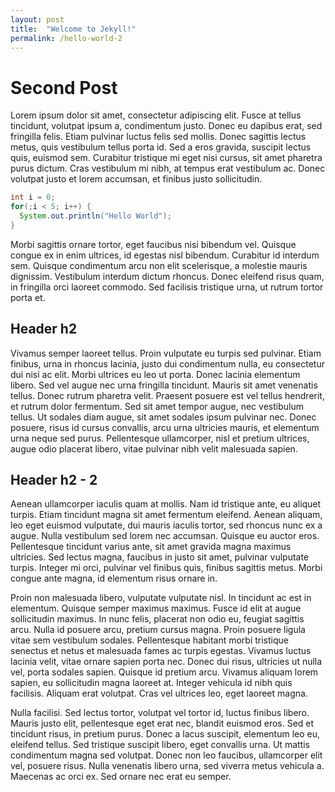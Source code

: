 ```yaml
---
layout: post
title:  "Welcome to Jekyll!"
permalink: /hello-world-2
---
```


# Second Post 

Lorem ipsum dolor sit amet, consectetur adipiscing elit. Fusce at tellus tincidunt, volutpat ipsum a, condimentum justo. Donec eu dapibus erat, sed fringilla felis. Etiam pulvinar luctus felis sed mollis. Donec sagittis lectus metus, quis vestibulum tellus porta id. Sed a eros gravida, suscipit lectus quis, euismod sem. Curabitur tristique mi eget nisi cursus, sit amet pharetra purus dictum. Cras vestibulum mi nibh, at tempus erat vestibulum ac. Donec volutpat justo et lorem accumsan, et finibus justo sollicitudin. 

```java
int i = 0;
for(;i < 5; i++) {
  System.out.println("Hello World");
}
```

Morbi sagittis ornare tortor, eget faucibus nisi bibendum vel. Quisque congue ex in enim ultrices, id egestas nisl bibendum. Curabitur id interdum sem. Quisque condimentum arcu non elit scelerisque, a molestie mauris dignissim. Vestibulum interdum dictum rhoncus. Donec eleifend risus quam, in fringilla orci laoreet commodo. Sed facilisis tristique urna, ut rutrum tortor porta et.

## Header h2
Vivamus semper laoreet tellus. Proin vulputate eu turpis sed pulvinar. Etiam finibus, urna in rhoncus lacinia, justo dui condimentum nulla, eu consectetur dui nisi ac elit. Morbi ultrices eu leo ut porta. Donec lacinia elementum libero. Sed vel augue nec urna fringilla tincidunt. Mauris sit amet venenatis tellus. Donec rutrum pharetra velit. Praesent posuere est vel tellus hendrerit, et rutrum dolor fermentum. Sed sit amet tempor augue, nec vestibulum tellus. Ut sodales diam augue, sit amet sodales ipsum pulvinar nec. Donec posuere, risus id cursus convallis, arcu urna ultricies mauris, et elementum urna neque sed purus. Pellentesque ullamcorper, nisl et pretium ultrices, augue odio placerat libero, vitae pulvinar nibh velit malesuada sapien.

## Header h2 - 2

Aenean ullamcorper iaculis quam at mollis. Nam id tristique ante, eu aliquet turpis. Etiam tincidunt magna sit amet fermentum eleifend. Aenean aliquam, leo eget euismod vulputate, dui mauris iaculis tortor, sed rhoncus nunc ex a augue. Nulla vestibulum sed lorem nec accumsan. Quisque eu auctor eros. Pellentesque tincidunt varius ante, sit amet gravida magna maximus ultricies. Sed lectus magna, faucibus in justo sit amet, pulvinar vulputate turpis. Integer mi orci, pulvinar vel finibus quis, finibus sagittis metus. Morbi congue ante magna, id elementum risus ornare in.

Proin non malesuada libero, vulputate vulputate nisl. In tincidunt ac est in elementum. Quisque semper maximus maximus. Fusce id elit at augue sollicitudin maximus. In nunc felis, placerat non odio eu, feugiat sagittis arcu. Nulla id posuere arcu, pretium cursus magna. Proin posuere ligula vitae sem vestibulum sodales. Pellentesque habitant morbi tristique senectus et netus et malesuada fames ac turpis egestas. Vivamus luctus lacinia velit, vitae ornare sapien porta nec. Donec dui risus, ultricies ut nulla vel, porta sodales sapien. Quisque id pretium arcu. Vivamus aliquam lorem sapien, eu sollicitudin magna laoreet at. Integer vehicula id nibh quis facilisis. Aliquam erat volutpat. Cras vel ultrices leo, eget laoreet magna.

Nulla facilisi. Sed lectus tortor, volutpat vel tortor id, luctus finibus libero. Mauris justo elit, pellentesque eget erat nec, blandit euismod eros. Sed et tincidunt risus, in pretium purus. Donec a lacus suscipit, elementum leo eu, eleifend tellus. Sed tristique suscipit libero, eget convallis urna. Ut mattis condimentum magna sed volutpat. Donec non leo faucibus, ullamcorper elit vel, posuere risus. Nulla venenatis libero urna, sed viverra metus vehicula a. Maecenas ac orci ex. Sed ornare nec erat eu semper.
